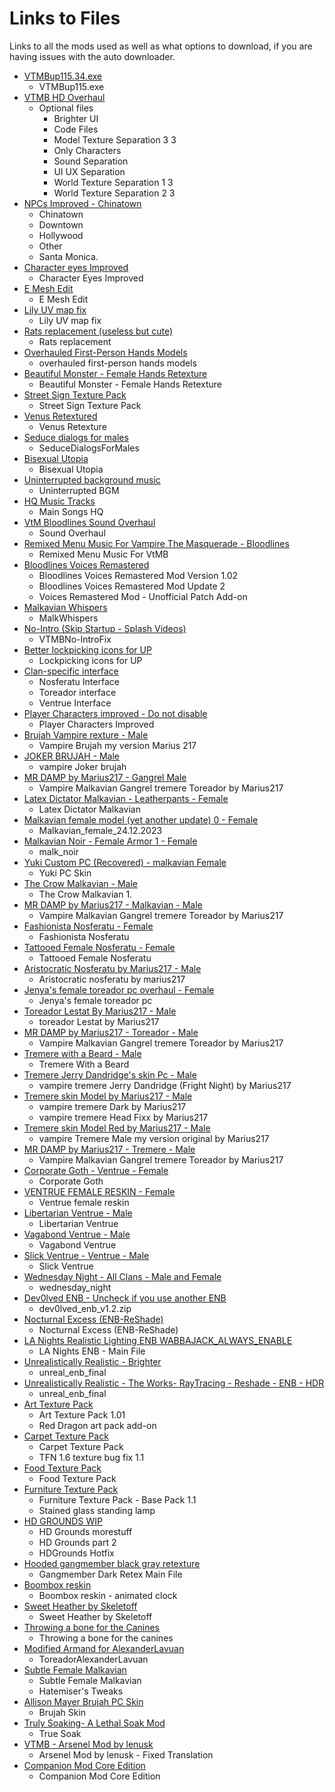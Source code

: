 # Links to Files

Links to all the mods used as well as what options to download, if you are having issues with the auto downloader.

- [VTMBup115.34.exe](https://www.nexusmods.com/vampirebloodlines/mods/80)
  - VTMBup115.exe
- [VTMB HD Overhaul](https://www.nexusmods.com/vampirebloodlines/mods/234)
  - Optional files
    - Brighter UI
    - Code Files
    - Model Texture Separation 3 3
    - Only Characters
    - Sound Separation
    - UI UX Separation
    - World Texture Separation 1 3
    - World Texture Separation 2 3
- [NPCs Improved - Chinatown](https://www.nexusmods.com/vampirebloodlines/mods/165)
  - Chinatown
  - Downtown
  - Hollywood
  - Other
  - Santa Monica.
- [Character eyes Improved](https://www.nexusmods.com/vampirebloodlines/mods/164)
  - Character Eyes Improved
- [E Mesh Edit](https://www.nexusmods.com/vampirebloodlines/mods/238)
  - E Mesh Edit
- [Lily UV map fix](https://www.nexusmods.com/vampirebloodlines/mods/237)
  - Lily UV map fix
- [Rats replacement (useless but cute)](https://www.nexusmods.com/vampirebloodlines/mods/272)
  - Rats replacement
- [Overhauled First-Person Hands Models](https://www.nexusmods.com/vampirebloodlines/mods/271)
  - overhauled first-person hands models
- [Beautiful Monster - Female Hands Retexture](https://www.nexusmods.com/vampirebloodlines/mods/74)
  - Beautiful Monster - Female Hands Retexture
- [Street Sign Texture Pack](https://www.nexusmods.com/vampirebloodlines/mods/106)
  - Street Sign Texture Pack
- [Venus Retextured](https://www.nexusmods.com/vampirebloodlines/mods/16)
  - Venus Retexture
- [Seduce dialogs for males](https://www.nexusmods.com/vampirebloodlines/mods/38)
  - SeduceDialogsForMales
- [Bisexual Utopia](https://www.nexusmods.com/vampirebloodlines/mods/314)
  - Bisexual Utopia
- [Uninterrupted background music](https://www.nexusmods.com/vampirebloodlines/mods/303)
  - Uninterrupted BGM
- [HQ Music Tracks](https://www.nexusmods.com/vampirebloodlines/mods/324)
  - Main Songs HQ
- [VtM Bloodlines Sound Overhaul](https://www.nexusmods.com/vampirebloodlines/mods/295)
  - Sound Overhaul
- [Remixed Menu Music For Vampire The Masquerade - Bloodlines](https://www.nexusmods.com/vampirebloodlines/mods/334)
  - Remixed Menu Music For VtMB
- [Bloodlines Voices Remastered](https://www.nexusmods.com/vampirebloodlines/mods/307)
  - Bloodlines Voices Remastered Mod Version 1.02
  - Bloodlines Voices Remastered Mod Update 2
  - Voices Remastered Mod - Unofficial Patch Add-on
- [Malkavian Whispers](https://www.nexusmods.com/vampirebloodlines/mods/280)
  - MalkWhispers
- [No-Intro (Skip Startup - Splash Videos)](https://www.nexusmods.com/vampirebloodlines/mods/266)
  - VTMBNo-IntroFix
- [Better lockpicking icons for UP](https://www.nexusmods.com/vampirebloodlines/mods/308)
  - Lockpicking icons for UP
- [Clan-specific interface](https://www.nexusmods.com/vampirebloodlines/mods/284)
  - Nosferatu Interface
  - Toreador interface
  - Ventrue Interface
- [Player Characters improved - Do not disable](https://www.nexusmods.com/vampirebloodlines/mods/163)
  - Player Characters Improved
- [Brujah Vampire rexture - Male](https://www.nexusmods.com/vampirebloodlines/mods/117)
  - Vampire Brujah my version Marius 217
- [JOKER BRUJAH - Male](https://www.nexusmods.com/vampirebloodlines/mods/123)
  - vampire Joker brujah
- [MR DAMP by Marius217 - Gangrel Male](https://www.nexusmods.com/vampirebloodlines/mods/133)
  - Vampire Malkavian Gangrel tremere Toreador by Marius217
- [Latex Dictator Malkavian - Leatherpants - Female](https://www.nexusmods.com/vampirebloodlines/mods/285)
  - Latex Dictator Malkavian
- [Malkavian female model (yet another update) 0 - Female](https://www.nexusmods.com/vampirebloodlines/mods/286)
  - Malkavian_female_24.12.2023
- [Malkavian Noir - Female Armor 1 - Female](https://www.nexusmods.com/vampirebloodlines/mods/45)
  - malk_noir
- [Yuki Custom PC (Recovered) - malkavian Female](https://www.nexusmods.com/vampirebloodlines/mods/355)
  - Yuki PC Skin
- [The Crow Malkavian - Male](https://www.nexusmods.com/vampirebloodlines/mods/331)
  - The Crow Malkavian 1.
- [MR DAMP by Marius217 - Malkavian - Male](https://www.nexusmods.com/vampirebloodlines/mods/133)
  - Vampire Malkavian Gangrel tremere Toreador by Marius217
- [Fashionista Nosferatu - Female](https://www.nexusmods.com/vampirebloodlines/mods/318)
  - Fashionista Nosferatu
- [Tattooed Female Nosferatu - Female](https://www.nexusmods.com/vampirebloodlines/mods/142)
  - Tattooed Female Nosferatu
- [Aristocratic Nosferatu by Marius217 - Male](https://www.nexusmods.com/vampirebloodlines/mods/146)
  - Aristocratic nosferatu by marius217
- [Jenya's female toreador pc overhaul - Female](https://www.nexusmods.com/vampirebloodlines/mods/149)
  - Jenya's female toreador pc
- [Toreador Lestat By Marius217 - Male](https://www.nexusmods.com/vampirebloodlines/mods/159)
  - toreador Lestat by Marius217
- [MR DAMP by Marius217 - Toreador - Male](https://www.nexusmods.com/vampirebloodlines/mods/133)
  - Vampire Malkavian Gangrel tremere Toreador by Marius217
- [Tremere with a Beard - Male](https://www.nexusmods.com/vampirebloodlines/mods/279)
  - Tremere With a Beard
- [Tremere Jerry Dandridge's skin Pc - Male](https://www.nexusmods.com/vampirebloodlines/mods/113)
  - vampire tremere Jerry Dandridge (Fright Night) by Marius217
- [Tremere skin Model by Marius217 - Male](https://www.nexusmods.com/vampirebloodlines/mods/114)
  - vampire tremere Dark by Marius217
  - vampire tremere Head Fixx by Marius217
- [Tremere skin Model Red by Marius217 - Male](https://www.nexusmods.com/vampirebloodlines/mods/116)
  - vampire Tremere Male my version original by Marius217
- [MR DAMP by Marius217 - Tremere - Male](https://www.nexusmods.com/vampirebloodlines/mods/133)
  - Vampire Malkavian Gangrel tremere Toreador by Marius217
- [Corporate Goth - Ventrue - Female](https://www.nexusmods.com/vampirebloodlines/mods/327)
  - Corporate Goth
- [VENTRUE FEMALE RESKIN - Female](https://www.nexusmods.com/vampirebloodlines/mods/277)
  - Ventrue female reskin
- [Libertarian Ventrue - Male](https://www.nexusmods.com/vampirebloodlines/mods/317)
  - Libertarian Ventrue
- [Vagabond Ventrue - Male](https://www.nexusmods.com/vampirebloodlines/mods/288)
  - Vagabond Ventrue
- [Slick Ventrue - Ventrue - Male](https://www.nexusmods.com/vampirebloodlines/mods/273)
  - Slick Ventrue
- [Wednesday Night - All Clans - Male and Female](https://www.nexusmods.com/vampirebloodlines/mods/48)
  - wednesday_night
- [Dev0lved ENB - Uncheck if you use another ENB](https://www.nexusmods.com/vampirebloodlines/mods/10)
  - dev0lved_enb_v1.2.zip
- [Nocturnal Excess (ENB-ReShade)](https://www.nexusmods.com/vampirebloodlines/mods/102)
  - Nocturnal Excess (ENB-ReShade)
- [LA Nights Realistic Lighting ENB WABBAJACK_ALWAYS_ENABLE](https://www.nexusmods.com/vampirebloodlines/mods/342)
  - LA Nights ENB - Main File
- [Unrealistically Realistic - Brighter](https://www.nexusmods.com/vampirebloodlines/mods/246)
  - unreal_enb_final
- [Unrealistically Realistic - The Works- RayTracing - Reshade - ENB - HDR](https://www.nexusmods.com/vampirebloodlines/mods/246)
  - unreal_enb_final
- [Art Texture Pack](https://www.nexusmods.com/vampirebloodlines/mods/75?tab=files)
  - Art Texture Pack 1.01
  - Red Dragon art pack add-on
- [Carpet Texture Pack](https://www.nexusmods.com/vampirebloodlines/mods/152)
  - Carpet Texture Pack
  - TFN 1.6 texture bug fix 1.1
- [Food Texture Pack](https://www.nexusmods.com/vampirebloodlines/mods/53)
  - Food Texture Pack
- [Furniture Texture Pack](https://www.nexusmods.com/vampirebloodlines/mods/88)
  - Furniture Texture Pack - Base Pack 1.1
  - Stained glass standing lamp
- [HD GROUNDS WIP](https://www.nexusmods.com/vampirebloodlines/mods/34)
  - HD Grounds morestuff
  - HD Grounds part 2
  - HDGrounds Hotfix
- [Hooded gangmember black gray retexture](https://www.nexusmods.com/vampirebloodlines/mods/292)
  - Gangmember Dark Retex Main File
- [Boombox reskin](https://www.nexusmods.com/vampirebloodlines/mods/108)
  - Boombox reskin - animated clock
- [Sweet Heather by Skeletoff](https://www.nexusmods.com/vampirebloodlines/mods/212)
  - Sweet Heather by Skeletoff
- [Throwing a bone for the Canines](https://www.nexusmods.com/vampirebloodlines/mods/90)
  - Throwing a bone for the canines
- [Modified Armand for AlexanderLavuan](https://www.nexusmods.com/vampirebloodlines/mods/304)
  - ToreadorAlexanderLavuan
- [Subtle Female Malkavian](https://www.nexusmods.com/vampirebloodlines/mods/1)
  - Subtle Female Malkavian
  - Hatemiser&#39;s Tweaks
- [Allison Mayer Brujah PC Skin](https://www.nexusmods.com/vampirebloodlines/mods/319)
  - Brujah Skin
- [Truly Soaking- A Lethal Soak Mod](https://www.nexusmods.com/vampirebloodlines/mods/360)
  - True Soak
- [VTMB - Arsenel Mod by lenusk](https://www.nexusmods.com/vampirebloodlines/mods/257)
  - Arsenel Mod by lenusk - Fixed Translation
- [Companion Mod Core Edition](https://www.nexusmods.com/vampirebloodlines/mods/138)
  - Companion Mod Core Edition